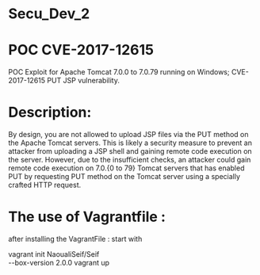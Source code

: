 # Secu_Dev_2

# POC CVE-2017-12615
POC Exploit for Apache Tomcat 7.0.0 to 7.0.79 running on Windows; CVE-2017-12615 PUT JSP vulnerability.

# Description:
By design, you are not allowed to upload JSP files via the PUT method on the Apache Tomcat servers. This is likely a security measure to prevent an attacker from uploading a JSP shell and gaining remote code execution on the server. However, due to the insufficient checks, an attacker could gain remote code execution on 7.0.{0 to 79} Tomcat servers that has enabled PUT by requesting PUT method on the Tomcat server using a specially crafted HTTP request.

# The use of Vagrantfile : 

after installing the VagrantFile : start with 

vagrant init NaoualiSeif/Seif \
  --box-version 2.0.0
vagrant up
